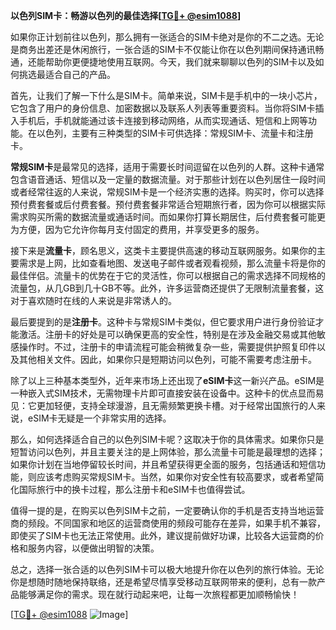 **以色列SIM卡：畅游以色列的最佳选择[[TG💪+ @esim1088](https://t.me/s/esim1088)]**

如果你正计划前往以色列，那么拥有一张适合的SIM卡绝对是你的不二之选。无论是商务出差还是休闲旅行，一张合适的SIM卡不仅能让你在以色列期间保持通讯畅通，还能帮助你更便捷地使用互联网。今天，我们就来聊聊以色列的SIM卡以及如何挑选最适合自己的产品。

首先，让我们了解一下什么是SIM卡。简单来说，SIM卡是手机中的一块小芯片，它包含了用户的身份信息、加密数据以及联系人列表等重要资料。当你将SIM卡插入手机后，手机就能通过该卡连接到移动网络，从而实现通话、短信和上网等功能。在以色列，主要有三种类型的SIM卡可供选择：常规SIM卡、流量卡和注册卡。

**常规SIM卡**是最常见的选择，适用于需要长时间逗留在以色列的人群。这种卡通常包含语音通话、短信以及一定量的数据流量。对于那些计划在以色列居住一段时间或者经常往返的人来说，常规SIM卡是一个经济实惠的选择。购买时，你可以选择预付费套餐或后付费套餐。预付费套餐非常适合短期旅行者，因为你可以根据实际需求购买所需的数据流量或通话时间。而如果你打算长期居住，后付费套餐可能更为方便，因为它允许你每月支付固定的费用，并享受更多的服务。

接下来是**流量卡**，顾名思义，这类卡主要提供高速的移动互联网服务。如果你的主要需求是上网，比如查看地图、发送电子邮件或者观看视频，那么流量卡将是你的最佳伴侣。流量卡的优势在于它的灵活性，你可以根据自己的需求选择不同规格的流量包，从几GB到几十GB不等。此外，许多运营商还提供了无限制流量套餐，这对于喜欢随时在线的人来说是非常诱人的。

最后要提到的是**注册卡**。这种卡与常规SIM卡类似，但它要求用户进行身份验证才能激活。注册卡的好处是可以确保更高的安全性，特别是在涉及金融交易或其他敏感操作时。不过，注册卡的申请流程可能会稍微复杂一些，需要提供护照复印件以及其他相关文件。因此，如果你只是短期访问以色列，可能不需要考虑注册卡。

除了以上三种基本类型外，近年来市场上还出现了**eSIM卡**这一新兴产品。eSIM是一种嵌入式SIM技术，无需物理卡片即可直接安装在设备中。这种卡的优点显而易见：它更加轻便，支持全球漫游，且无需频繁更换卡槽。对于经常出国旅行的人来说，eSIM卡无疑是一个非常实用的选择。

那么，如何选择适合自己的以色列SIM卡呢？这取决于你的具体需求。如果你只是短暂访问以色列，并且主要关注的是上网体验，那么流量卡可能是最理想的选择；如果你计划在当地停留较长时间，并且希望获得更全面的服务，包括通话和短信功能，则应该考虑购买常规SIM卡。当然，如果你对安全性有较高要求，或者希望简化国际旅行中的换卡过程，那么注册卡和eSIM卡也值得尝试。

值得一提的是，在购买以色列SIM卡之前，一定要确认你的手机是否支持当地运营商的频段。不同国家和地区的运营商使用的频段可能存在差异，如果手机不兼容，即使买了SIM卡也无法正常使用。此外，建议提前做好功课，比较各大运营商的价格和服务内容，以便做出明智的决策。

总之，选择一张合适的以色列SIM卡可以极大地提升你在以色列的旅行体验。无论你是想随时随地保持联络，还是希望尽情享受移动互联网带来的便利，总有一款产品能够满足你的需求。现在就行动起来吧，让每一次旅程都更加顺畅愉快！

[[TG💪+ @esim1088](https://t.me/s/esim1088) ![Image](https://i.postimg.cc/4NQfJmqS/Snipaste-2025-05-13-00-14-12.png)]